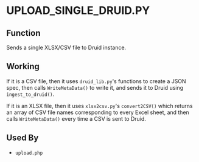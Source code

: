 # UPLOAD_SINGLE_DRUID.PY

## Function

Sends a single XLSX/CSV file to Druid instance.

## Working

If it is a CSV file, then it uses `druid_lib.py`'s functions to create a JSON spec, then calls `WriteMetaData()` to write it, and sends it to Druid using `ingest_to_druid()`.

If it is an XLSX file, then it uses `xlsx2csv.py`'s `convert2CSV()` which returns an array of CSV file names corresponding to every Excel sheet, and then calls `WriteMetaData()` every time a CSV is sent to Druid.

## Used By

- `upload.php`
